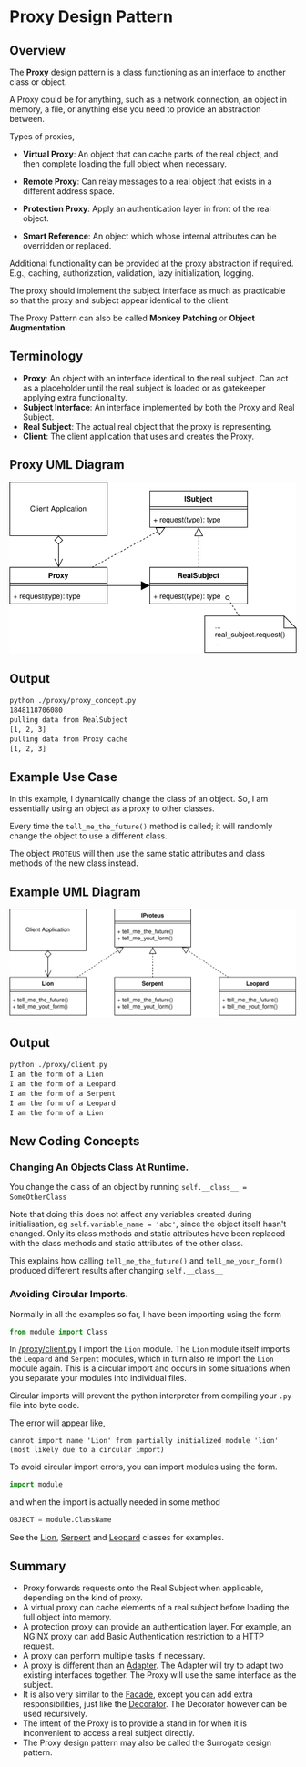 # Proxy Design Pattern

## Overview

The **Proxy** design pattern is a class functioning as an interface to another class or object.

A Proxy could be for anything, such as a network connection, an object in memory, a file, or anything else you need to provide an abstraction between.

Types of proxies, 

* **Virtual Proxy**: An object that can cache parts of the real object, and then complete loading the full object when necessary.

* **Remote Proxy**: Can relay messages to a real object that exists in a different address space.

* **Protection Proxy**: Apply an authentication layer in front of the real object.

* **Smart Reference**: An object which whose internal attributes can be overridden or replaced.

Additional functionality can be provided at the proxy abstraction if required. E.g., caching, authorization, validation, lazy initialization, logging.

The proxy should implement the subject interface as much as practicable so that the proxy and subject appear identical to the client.

The Proxy Pattern can also be called **Monkey Patching** or **Object Augmentation**

## Terminology

* **Proxy**: An object with an interface identical to the real subject. Can act as a placeholder until the real subject is loaded or as gatekeeper applying extra functionality.
* **Subject Interface**: An interface implemented by both the Proxy and Real Subject. 
* **Real Subject**: The actual real object that the proxy is representing.
* **Client**: The client application that uses and creates the Proxy.

## Proxy UML Diagram

![Proxy Pattern UML Diagram](/img/proxy_concept.svg)

## Output

``` bash
python ./proxy/proxy_concept.py
1848118706080
pulling data from RealSubject
[1, 2, 3]
pulling data from Proxy cache
[1, 2, 3]
```

## Example Use Case

In this example, I dynamically change the class of an object. So, I am essentially using an object as a proxy to other classes.

Every time the `tell_me_the_future()` method is called; it will randomly change the object to use a different class.

The object `PROTEUS` will then use the same static attributes and class methods of the new class instead.

## Example UML Diagram

![Proxy Use Case Example](/img/proxy_example.svg)

## Output

``` bash
python ./proxy/client.py
I am the form of a Lion
I am the form of a Leopard
I am the form of a Serpent
I am the form of a Leopard
I am the form of a Lion
```

## New Coding Concepts

### Changing An Objects Class At Runtime.

You change the class of an object by running `self.__class__ = SomeOtherClass`

Note that doing this does not affect any variables created during initialisation, eg `self.variable_name = 'abc'`, since the object itself hasn't changed. Only its class methods and static attributes have been replaced with the class methods and static attributes of the other class. 

This explains how calling `tell_me_the_future()` and `tell_me_your_form()` produced different results after changing `self.__class__`

### Avoiding Circular Imports.

Normally in all the examples so far, I have been importing using the form

``` python
from module import Class
```

In [/proxy/client.py](/proxy/client.py) I import the `Lion` module. The `Lion` module itself imports the `Leopard` and `Serpent` modules, which in turn also re import the `Lion` module again. This is a circular import and occurs in some situations when you separate your modules into individual files.

Circular imports will prevent the python interpreter from compiling your `.py` file into byte code.

The error will appear like, 

```
cannot import name 'Lion' from partially initialized module 'lion' (most likely due to a circular import)
```

To avoid circular import errors, you can import modules using the form.

``` python
import module
```

and when the import is actually needed in some method

``` python
OBJECT = module.ClassName
```

See the [Lion](/proxy/lion.py), [Serpent](/proxy/serpent.py) and [Leopard](/proxy/leopard.py) classes for examples.

## Summary

* Proxy forwards requests onto the Real Subject when applicable, depending on the kind of proxy.
* A virtual proxy can cache elements of a real subject before loading the full object into memory.
* A protection proxy can provide an authentication layer. For example, an NGINX proxy can add Basic Authentication restriction to a HTTP request.
* A proxy can perform multiple tasks if necessary.
* A proxy is different than an [Adapter](/adapter). The Adapter will try to adapt two existing interfaces together. The Proxy will use the same interface as the subject. 
* It is also very similar to the [Facade](/facade), except you can add extra responsibilities, just like the [Decorator](/decorator). The Decorator however can be used recursively.
* The intent of the Proxy is to provide a stand in for when it is inconvenient to access a real subject directly.
* The Proxy design pattern may also be called the Surrogate design pattern.

